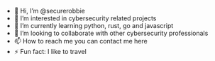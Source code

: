 - 👋 Hi, I’m @securerobbie
- 👀 I’m interested in cybersecurity related projects
- 🌱 I’m currently learning python, rust, go and javascript
- 💞️ I’m looking to collaborate with other cybersecurity professionals
- 📫 How to reach me you can contact me here
- ⚡ Fun fact: I like to travel

<!---
securerobbie/securerobbie is a ✨ special ✨ repository because its `README.md` (this file) appears on your GitHub profile.
You can click the Preview link to take a look at your changes.
--->
